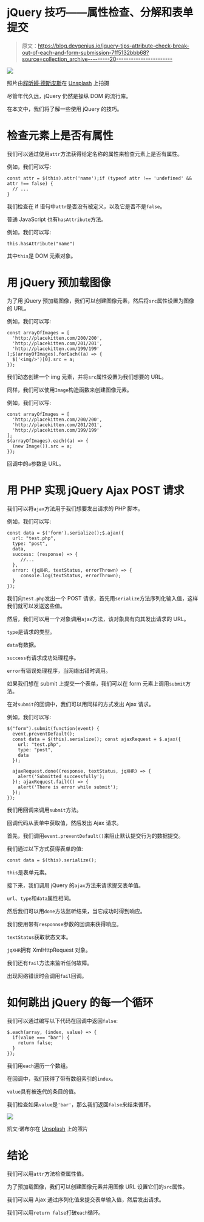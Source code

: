 # jQuery 技巧——属性检查、分解和表单提交

> 原文：<https://blog.devgenius.io/jquery-tips-attribute-check-break-out-of-each-and-form-submission-7ff5132bbb68?source=collection_archive---------20----------------------->

![](img/55a8169289f7c1d8b9d95cf24916cf00.png)

照片由[程昕婷·德斯皮斯](https://unsplash.com/@tdespins?utm_source=medium&utm_medium=referral)在 [Unsplash](https://unsplash.com?utm_source=medium&utm_medium=referral) 上拍摄

尽管年代久远，jQuery 仍然是操纵 DOM 的流行库。

在本文中，我们将了解一些使用 jQuery 的技巧。

# 检查元素上是否有属性

我们可以通过使用`attr`方法获得给定名称的属性来检查元素上是否有属性。

例如，我们可以写:

```
const attr = $(this).attr('name');if (typeof attr !== 'undefined' && attr !== false) {
  // ...
}
```

我们检查在 if 语句中`attr`是否没有被定义，以及它是否不是`false`。

普通 JavaScript 也有`hasAttribute`方法。

例如，我们可以写:

```
this.hasAttribute("name")
```

其中`this`是 DOM 元素对象。

# 用 jQuery 预加载图像

为了用 jQuery 预加载图像，我们可以创建图像元素，然后将`src`属性设置为图像的 URL。

例如，我们可以写:

```
const arrayOfImages = [
  'http://placekitten.com/200/200',
  'http://placekitten.com/201/201',
  'http://placekitten.com/199/199'
];$(arrayOfImages).forEach((a) => {
  $('<img/>')[0].src = a;  
});
```

我们动态创建一个 img 元素，并将`src`属性设置为我们想要的 URL。

同样，我们可以使用`Image`构造函数来创建图像元素。

例如，我们可以写:

```
const arrayOfImages = [
  'http://placekitten.com/200/200',
  'http://placekitten.com/201/201',
  'http://placekitten.com/199/199'
];
$(arrayOfImages).each((a) => {
  (new Image()).src = a;  
});
```

回调中的`a`参数是 URL。

# 用 PHP 实现 jQuery Ajax POST 请求

我们可以将`ajax`方法用于我们想要发出请求的 PHP 脚本。

例如，我们可以写:

```
const data = $('form').serialize();$.ajax({
  url: "test.php",
  type: "post",
  data,
  success: (response) => {
     //...
  },
  error: (jqXHR, textStatus, errorThrown) => {
     console.log(textStatus, errorThrown);
  }
});
```

我们向`test.php`发出一个 POST 请求，首先用`serialize`方法序列化输入值，这样我们就可以发送这些值。

然后，我们可以用一个对象调用`ajax`方法，该对象具有向其发出请求的 URL。

`type`是请求的类型。

`data`有数据。

`success`有请求成功处理程序。

`error`有错误处理程序，当网络出错时调用。

如果我们想在 submit 上提交一个表单，我们可以在 form 元素上调用`submit`方法。

在对`submit`的回调中，我们可以用同样的方式发出 Ajax 请求。

例如，我们可以写:

```
$("form").submit(function(event) {
  event.preventDefault();
  const data = $(this).serialize(); const ajaxRequest = $.ajax({
    url: "test.php",
    type: "post",
    data
  });

  ajaxRequest.done((response, textStatus, jqXHR) => {
    alert('Submitted successfully');
  }); ajaxRequest.fail(() => {
    alert('There is error while submit');
  });
});
```

我们用回调来调用`submit`方法。

回调代码从表单中获取值，然后发出 Ajax 请求。

首先，我们调用`event.preventDefault()`来阻止默认提交行为的数据提交。

我们通过以下方式获得表单的值:

```
const data = $(this).serialize();
```

`this`是表单元素。

接下来，我们调用 jQuery 的`ajax`方法来请求提交表单值。

`url`、`type`和`data`属性相同。

然后我们可以用`done`方法监听结果，当它成功时得到响应。

我们使用带有`responnse`参数的回调来获得响应。

`textStatus`获取状态文本。

`jqXHR`拥有 XmlHttpRequest 对象。

我们还有`fail`方法来监听任何故障。

出现网络错误时会调用`fail`回调。

# 如何跳出 jQuery 的每一个循环

我们可以通过编写以下代码在回调中返回`false`:

```
$.each(array, (index, value) => { 
  if(value === "bar") {
    return false;
  }
});
```

我们用`each`遍历一个数组。

在回调中，我们获得了带有数组索引的`index`。

`value`具有被迭代的条目的值。

我们检查如果`value`是`'bar'`，那么我们返回`false`来结束循环。

![](img/fc956442fd973c5c4a60a59ecfeabda6.png)

凯文·诺布尔在 [Unsplash](https://unsplash.com?utm_source=medium&utm_medium=referral) 上的照片

# 结论

我们可以用`attr`方法检查属性值。

为了预加载图像，我们可以创建图像元素并用图像 URL 设置它们的`src`属性。

我们可以用 Ajax 通过序列化值来提交表单输入值，然后发出请求。

我们可以用`return false`打破`each`循环。